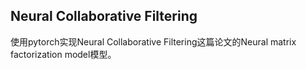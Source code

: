 ## Neural Collaborative Filtering
使用pytorch实现Neural Collaborative Filtering这篇论文的Neural matrix factorization model模型。
